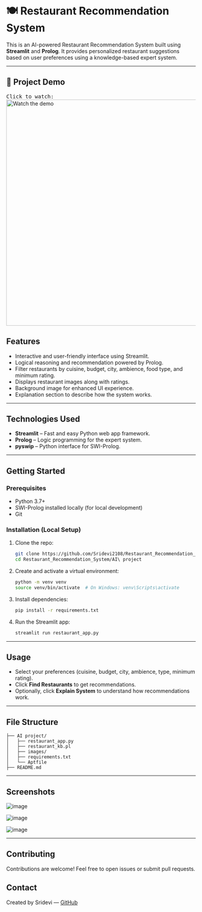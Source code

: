 # 🍽️ Restaurant Recommendation System

This is an AI-powered Restaurant Recommendation System built using **Streamlit** and **Prolog**. It provides personalized restaurant suggestions based on user preferences using a knowledge-based expert system.

---

## 🎥 Project Demo

<kbd>Click to watch:</kbd>  
<a href="https://www.youtube.com/watch?v=dzxjPa-NnqQ" target="_blank">
  <img src="https://img.youtube.com/vi/dzxjPa-NnqQ/0.jpg" alt="Watch the demo" width="600"/>
</a>


## Features

* Interactive and user-friendly interface using Streamlit.
* Logical reasoning and recommendation powered by Prolog.
* Filter restaurants by cuisine, budget, city, ambience, food type, and minimum rating.
* Displays restaurant images along with ratings.
* Background image for enhanced UI experience.
* Explanation section to describe how the system works.

---

## Technologies Used

* **Streamlit** – Fast and easy Python web app framework.
* **Prolog** – Logic programming for the expert system.
* **pyswip** – Python interface for SWI-Prolog.
---

## Getting Started

### Prerequisites

* Python 3.7+
* SWI-Prolog installed locally (for local development)
* Git

### Installation (Local Setup)

1. Clone the repo:

   ```bash
   git clone https://github.com/Sridevi2108/Restaurant_Recommendation_System.git
   cd Restaurant_Recommendation_System/AI\ project
   ```

2. Create and activate a virtual environment:

   ```bash
   python -m venv venv
   source venv/bin/activate  # On Windows: venv\Scripts\activate
   ```

3. Install dependencies:

   ```bash
   pip install -r requirements.txt
   ```

4. Run the Streamlit app:

   ```bash
   streamlit run restaurant_app.py
   ```

---
## Usage

* Select your preferences (cuisine, budget, city, ambience, type, minimum rating).
* Click **Find Restaurants** to get recommendations.
* Optionally, click **Explain System** to understand how recommendations work.

---

## File Structure

```
├── AI project/
│   ├── restaurant_app.py        
│   ├── restaurant_kb.pl         
│   ├── images/                  
│   ├── requirements.txt        
│   └── Aptfile                  
├── README.md
```

---

## Screenshots

![image](https://github.com/user-attachments/assets/125c2369-ba74-4b86-a589-1bde94b18e62)


![image](https://github.com/user-attachments/assets/b6c5413c-3eff-46f4-aa12-4695e3a23a46)


![image](https://github.com/user-attachments/assets/d4ce0f2f-f2fb-43d1-96be-5a48a665b3ea)

---

## Contributing

Contributions are welcome! Feel free to open issues or submit pull requests.


## Contact

Created by Sridevi — [GitHub](https://github.com/Sridevi2108)




